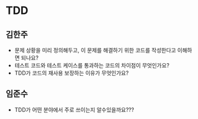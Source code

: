 # TDD

## 김한주
- 문제 상황을 미리 정의해두고, 이 문제를 해결하기 위한 코드를 작성한다고 이해하면 되나요?
- 테스트 코드와 테스트 케이스를 통과하는 코드의 차이점이 무엇인가요?
- TDD가 코드의 재사용 보장하는 이유가 무엇인가요?

## 임준수
- TDD가 어떤 분야에서 주로 쓰이는지 알수있을까요???
